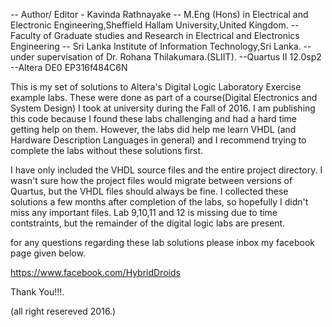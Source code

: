 -- Author/ Editor - Kavinda Rathnayake
-- M.Eng (Hons) in Electrical and Electronic Engineering,Sheffield Hallam University,United Kingdom.
-- Faculty of Graduate studies and Research in Electrical and Electronics Engineering
-- Sri Lanka Institute of Information Technology,Sri Lanka.
-- under supervisation of Dr. Rohana Thilakumara.(SLIIT).
--Quartus II 12.0sp2
--Altera DE0 EP316f484C6N


This is my set of solutions to Altera's Digital Logic Laboratory Exercise example labs. These were done as part of a course(Digital Electronics and System Design) I took at university during the Fall of 2016. I am publishing this code because I found these labs challenging and had a hard time getting help on them. However, the labs did help me learn VHDL (and Hardware Description Languages in general) and I recommend trying to complete the labs without these solutions first.

I have only included the VHDL source files and the entire project directory. I wasn't sure how the project files would migrate between versions of Quartus, but the VHDL files should always be fine. I collected these solutions a few months after completion of the labs, so hopefully I didn't miss any important files. Lab 9,10,11 and 12 is missing due to time contstraints, but the remainder of the digital logic labs are present. 

for any questions regarding these lab solutions please inbox my facebook page given below.

https://www.facebook.com/HybridDroids

Thank You!!!.

(all right resereved 2016.)

